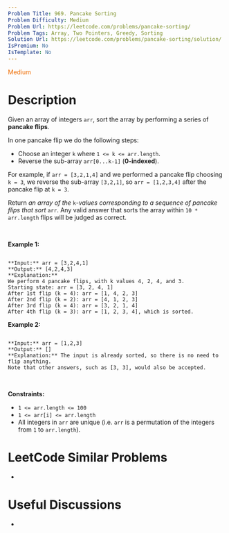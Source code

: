 ```yaml
---
Problem Title: 969. Pancake Sorting
Problem Difficulty: Medium
Problem Url: https://leetcode.com/problems/pancake-sorting/
Problem Tags: Array, Two Pointers, Greedy, Sorting
Solution Url: https://leetcode.com/problems/pancake-sorting/solution/
IsPremium: No
IsTemplate: No
---
```


<span style="color: rgb(239, 108, 0);">Medium</span>

# Description

Given an array of integers `arr`, sort the array by performing a series of **pancake flips**.


In one pancake flip we do the following steps:


* Choose an integer `k` where `1 <= k <= arr.length`.
* Reverse the sub-array `arr[0...k-1]` (**0-indexed**).


For example, if `arr = [3,2,1,4]` and we performed a pancake flip choosing `k = 3`, we reverse the sub-array `[3,2,1]`, so `arr = [1,2,3,4]` after the pancake flip at `k = 3`.


Return *an array of the* `k`*-values corresponding to a sequence of pancake flips that sort* `arr`. Any valid answer that sorts the array within `10 * arr.length` flips will be judged as correct.


 


**Example 1:**



```

**Input:** arr = [3,2,4,1]
**Output:** [4,2,4,3]
**Explanation:** 
We perform 4 pancake flips, with k values 4, 2, 4, and 3.
Starting state: arr = [3, 2, 4, 1]
After 1st flip (k = 4): arr = [1, 4, 2, 3]
After 2nd flip (k = 2): arr = [4, 1, 2, 3]
After 3rd flip (k = 4): arr = [3, 2, 1, 4]
After 4th flip (k = 3): arr = [1, 2, 3, 4], which is sorted.

```

**Example 2:**



```

**Input:** arr = [1,2,3]
**Output:** []
**Explanation:** The input is already sorted, so there is no need to flip anything.
Note that other answers, such as [3, 3], would also be accepted.

```

 


**Constraints:**


* `1 <= arr.length <= 100`
* `1 <= arr[i] <= arr.length`
* All integers in `arr` are unique (i.e. `arr` is a permutation of the integers from `1` to `arr.length`).




# LeetCode Similar Problems

- []()

# Useful Discussions

- []()
